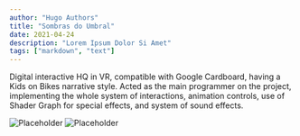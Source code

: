 ```yaml
---
author: "Hugo Authors"
title: "Sombras do Umbral"
date: 2021-04-24
description: "Lorem Ipsum Dolor Si Amet"
tags: ["markdown", "text"]
---
```


Digital interactive HQ in VR, compatible with Google Cardboard, having a Kids on Bikes narrative style. Acted as the main programmer on the project, implementing the whole system of interactions, animation controls, use of Shader Graph for special effects, and system of sound effects.

![Placeholder](/umbral/umbral2.png)
![Placeholder](/umbral/umbral3.png)



